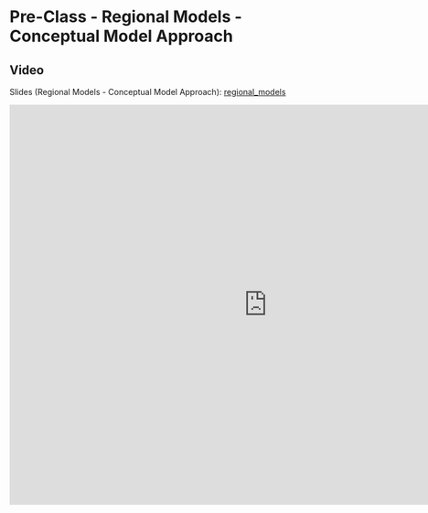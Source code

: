 # Pre-Class - Regional Models - Conceptual Model Approach



## Video

Slides (Regional Models - Conceptual Model Approach): [regional_models](regional_models.pptx)

<iframe width="900" height="700" src="https://www.youtube.com/embed/MaRxrXMSSgs?si=L-9fio20cvjehxMR" title="YouTube 
video player" frameborder="0" allow="accelerometer; autoplay; clipboard-write; encrypted-media; gyroscope; picture-in-picture; web-share" referrerpolicy="strict-origin-when-cross-origin" allowfullscreen></iframe>

